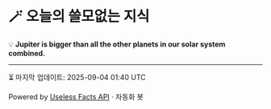 # 🪄 오늘의 쓸모없는 지식

💡 **Jupiter is bigger than all the other planets in our solar system combined.**

---
⏳ 마지막 업데이트: 2025-09-04 01:40 UTC

Powered by [Useless Facts API](https://uselessfacts.jsph.pl/) · 자동화 봇